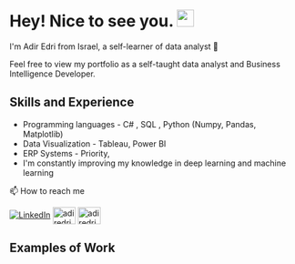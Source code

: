 
# Hey! Nice to see you. <img src="https://media.giphy.com/media/hvRJCLFzcasrR4ia7z/giphy.gif" width="30px">
I'm Adir Edri from Israel, a self-learner of data analyst :rofl:

Feel free to view my portfolio as a self-taught data analyst and Business Intelligence Developer.

## Skills and Experience

* Programming languages - C# , SQL , Python (Numpy, Pandas, Matplotlib)
* Data Visualization - Tableau, Power BI
* ERP Systems - Priority, 
* I'm constantly improving my knowledge in deep learning and machine learning

📫 How to reach me

[![LinkedIn](https://img.shields.io/badge/--linkedin?label=LinkedIn&logo=LinkedIn&style=social)](https://www.linkedin.com/in/adiredri/)
<a href="https://www.linkedin.com/in/adiredri/" target="blank"><img align="center" src="https://raw.githubusercontent.com/rahuldkjain/github-profile-readme-generator/master/src/images/icons/Social/linked-in-alt.svg" alt="adiredri" height="30" width="40" /></a>
<a href="adire7399@gmail.com" target="blank"><img align="center" src="https://raw.githubusercontent.com/rahuldkjain/github-profile-readme-generator/master/src/images/icons/Social/linked-in-alt.svg" alt="adiredri" height="30" width="40"/></a>



## Examples of Work

